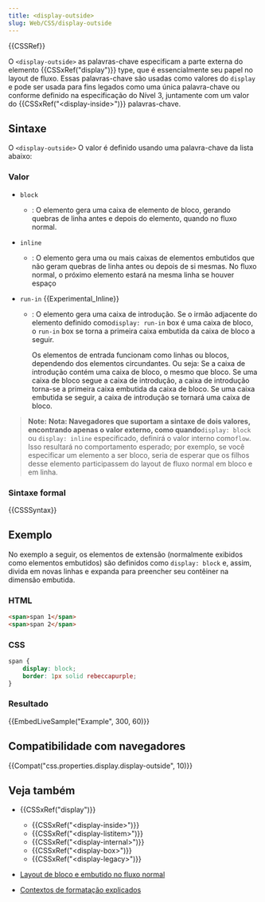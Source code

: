 ```yaml
---
title: <display-outside>
slug: Web/CSS/display-outside
---
```


{{CSSRef}}

O `<display-outside>` as palavras-chave especificam a parte externa do elemento {{CSSxRef("display")}} type, que é essencialmente seu papel no layout de fluxo. Essas palavras-chave são usadas como valores do `display` e pode ser usada para fins legados como uma única palavra-chave ou conforme definido na especificação do Nível 3, juntamente com um valor do {{CSSxRef("&lt;display-inside&gt;")}} palavras-chave.

## Sintaxe

O `<display-outside>` O valor é definido usando uma palavra-chave da lista abaixo:

### Valor

- `block`
  - : O elemento gera uma caixa de elemento de bloco, gerando quebras de linha antes e depois do elemento, quando no fluxo normal.
- `inline`
  - : O elemento gera uma ou mais caixas de elementos embutidos que não geram quebras de linha antes ou depois de si mesmas. No fluxo normal, o próximo elemento estará na mesma linha se houver espaço
- `run-in` {{Experimental_Inline}}

  - : O elemento gera uma caixa de introdução. Se o irmão adjacente do elemento definido como`display: run-in` box é uma caixa de bloco, o `run-in` box se torna a primeira caixa embutida da caixa de bloco a seguir.

    Os elementos de entrada funcionam como linhas ou blocos, dependendo dos elementos circundantes. Ou seja: Se a caixa de introdução contém uma caixa de bloco, o mesmo que bloco. Se uma caixa de bloco segue a caixa de introdução, a caixa de introdução torna-se a primeira caixa embutida da caixa de bloco. Se uma caixa embutida se seguir, a caixa de introdução se tornará uma caixa de bloco.

> **Note:** **Nota: Navegadores que suportam a sintaxe de dois valores, encontrando apenas o valor externo, como quando**`display: block` ou `display: inline` especificado, definirá o valor interno como`flow`. Isso resultará no comportamento esperado; por exemplo, se você especificar um elemento a ser bloco, seria de esperar que os filhos desse elemento participassem do layout de fluxo normal em bloco e em linha.

### Sintaxe formal

{{CSSSyntax}}

## Exemplo

No exemplo a seguir, os elementos de extensão (normalmente exibidos como elementos embutidos) são definidos como `display: block` e, assim, divida em novas linhas e expanda para preencher seu contêiner na dimensão embutida.

### HTML

```html
<span>span 1</span>
<span>span 2</span>
```

### CSS

```css
span {
    display: block;
    border: 1px solid rebeccapurple;
}
```

### Resultado

{{EmbedLiveSample("Example", 300, 60)}}

## Compatibilidade com navegadores

{{Compat("css.properties.display.display-outside", 10)}}

## Veja também

- {{CSSxRef("display")}}

  - {{CSSxRef("&lt;display-inside&gt;")}}
  - {{CSSxRef("&lt;display-listitem&gt;")}}
  - {{CSSxRef("&lt;display-internal&gt;")}}
  - {{CSSxRef("&lt;display-box&gt;")}}
  - {{CSSxRef("&lt;display-legacy&gt;")}}

- [Layout de bloco e embutido no fluxo normal](/pt-BR/docs/Web/CSS/CSS_Flow_Layout/Block_and_Inline_Layout_in_Normal_Flow)
- [Contextos de formatação explicados](/pt-BR/docs/Web/CSS/CSS_Flow_Layout/Formatting_Contexts_Explained)
